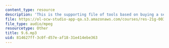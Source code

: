 ```yaml
---
content_type: resource
description: 'This is the supporting file of tools based on buying a seal. '
file: https://ol-ocw-studio-app-qa.s3.amazonaws.com/courses/res-21g-003-learning-chinese-a-foundation-course-in-mandarin-spring-2011/814627ff3c0fd57eaf1831e414ebe363_9.6.mp3
file_type: audio/mpeg
resourcetype: Other
title: 9.6.mp3
uid: 814627ff-3c0f-d57e-af18-31e414ebe363
---
```

